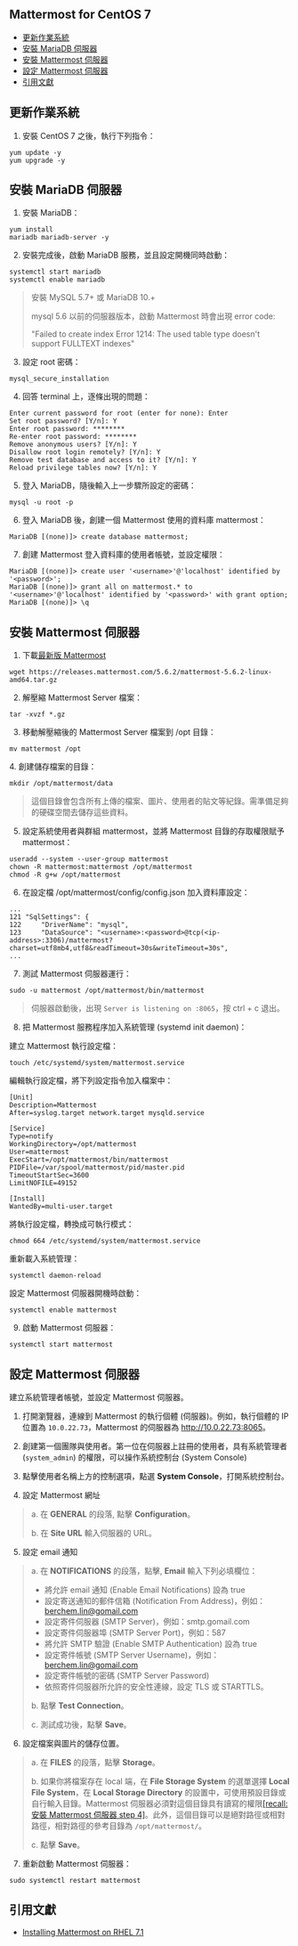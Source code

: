 ## Mattermost for CentOS 7

* [更新作業系統](#linux)
* [安裝 MariaDB 伺服器](#mariadb)
* [安裝 Mattermost 伺服器](#mattermost)
* [設定 Mattermost 伺服器](#config)
* [引用文獻](#ref)

## <a name=linux>更新作業系統</a>

1. 安裝 CentOS 7 之後，執行下列指令：

```
yum update -y
yum upgrade -y
```

## <a name=mariadb>安裝 MariaDB 伺服器</a>

1. 安裝 MariaDB：

```
yum install 
mariadb mariadb-server -y
```

2. 安裝完成後，啟動 MariaDB 服務，並且設定開機同時啟動：

```
systemctl start mariadb
systemctl enable mariadb
```

> 安裝 MySQL 5.7+ 或 MariaDB 10.+
>
> mysql 5.6 以前的伺服器版本，啟動 Mattermost 時會出現 error code:
>
> "Failed to create index Error 1214: The used table type doesn't support FULLTEXT indexes"

3. 設定 root 密碼：

```
mysql_secure_installation
```

4. 回答 terminal 上，逐條出現的問題：

```
Enter current password for root (enter for none): Enter
Set root password? [Y/n]: Y
Enter root password: ********
Re-enter root password: ********
Remove anonymous users? [Y/n]: Y
Disallow root login remotely? [Y/n]: Y
Remove test database and access to it? [Y/n]: Y
Reload privilege tables now? [Y/n]: Y
```

5. 登入 MariaDB，隨後輸入上一步驟所設定的密碼：

```
mysql -u root -p
```

6. 登入 MariaDB 後，創建一個 Mattermost 使用的資料庫 mattermost：

```
MariaDB [(none)]> create database mattermost;
```

7. 創建 Mattermost 登入資料庫的使用者帳號，並設定權限：

```
MariaDB [(none)]> create user '<username>'@'localhost' identified by '<password>';
MariaDB [(none)]> grant all on mattermost.* to '<username>'@'localhost' identified by '<password>' with grant option;
MariaDB [(none)]> \q
```

## <a name=mattermost>安裝 Mattermost 伺服器</a>

1. 下載<a href="https://mattermost.com/download/">最新版 Mattermost</a>

```
wget https://releases.mattermost.com/5.6.2/mattermost-5.6.2-linux-amd64.tar.gz
```

2. 解壓縮 Mattermost Server 檔案：

```
tar -xvzf *.gz
```

3. 移動解壓縮後的 Mattermost Server 檔案到 /opt 目錄：

```
mv mattermost /opt
```

<a name="file">4. 創建儲存檔案的目錄：</a>

```
mkdir /opt/mattermost/data
```

> 這個目錄會包含所有上傳的檔案、圖片、使用者的貼文等紀錄。需準備足夠的硬碟空間去儲存這些資料。

5. 設定系統使用者與群組 mattermost，並將 Mattermost 目錄的存取權限賦予 mattermost：

```
useradd --system --user-group mattermost
chown -R mattermost:mattermost /opt/mattermost
chmod -R g+w /opt/mattermost
```

6. 在設定檔 /opt/mattermost/config/config.json 加入資料庫設定： 

```
...
121 "SqlSettings": {
122     "DriverName": "mysql",
123     "DataSource": "<username>:<password>@tcp(<ip-address>:3306)/mattermost?charset=utf8mb4,utf8&readTimeout=30s&writeTimeout=30s",
...
```

7. 測試 Mattermost 伺服器運行：

```
sudo -u mattermost /opt/mattermost/bin/mattermost
```

> 伺服器啟動後，出現 ```Server is listening on :8065```，按 ctrl + c 退出。

8. 把 Mattermost 服務程序加入系統管理 (systemd init daemon)：

建立 Mattermost 執行設定檔：

```
touch /etc/systemd/system/mattermost.service
```

編輯執行設定檔，將下列設定指令加入檔案中：

```
[Unit]
Description=Mattermost
After=syslog.target network.target mysqld.service

[Service]
Type=notify
WorkingDirectory=/opt/mattermost
User=mattermost
ExecStart=/opt/mattermost/bin/mattermost
PIDFile=/var/spool/mattermost/pid/master.pid
TimeoutStartSec=3600
LimitNOFILE=49152

[Install]
WantedBy=multi-user.target
```

將執行設定檔，轉換成可執行模式：

```
chmod 664 /etc/systemd/system/mattermost.service
```

重新載入系統管理：

```
systemctl daemon-reload
```

設定 Mattermost 伺服器開機時啟動：

```
systemctl enable mattermost
```

9. 啟動 Mattermost 伺服器：

```
systemctl start mattermost
```

## <a name=config>設定 Mattermost 伺服器</a>

建立系統管理者帳號，並設定 Mattermost 伺服器。

1. 打開瀏覽器，連線到 Mattermost 的執行個體 (伺服器)。例如，執行個體的 IP 位置為 ```10.0.22.73```，Mattermost 的伺服器為 <http://10.0.22.73:8065>。

2. 創建第一個團隊與使用者。第一位在伺服器上註冊的使用者，具有系統管理者 (```system_admin```) 的權限，可以操作系統控制台 (System Console)

3. 點擊使用者名稱上方的控制選項，點選 **System Console**，打開系統控制台。

4. 設定 Mattermost 網址
> a. 在 **GENERAL** 的段落, 點擊 **Configuration**。
>
> b. 在 **Site URL** 輸入伺服器的 URL。

5. 設定 email 通知
> a. 在 **NOTIFICATIONS** 的段落，點擊, **Email** 輸入下列必填欄位：
>
> * 將允許 email 通知 (Enable Email Notifications) 設為 true
> * 設定寄送通知的郵件信箱 (Notification From Address)，例如：berchem.lin@gomail.com
> * 設定寄件伺服器 (SMTP Server)，例如：smtp.gomail.com
> * 設定寄件伺服器埠 (SMTP Server Port)，例如：587
> * 將允許 SMTP 驗證 (Enable SMTP Authentication) 設為 true
> * 設定寄件帳號 (SMTP Server Username)，例如：berchem.lin@gomail.com
> * 設定寄件帳號的密碼 (SMTP Server Password)
> * 依照寄件伺服器所允許的安全性連線，設定 TLS 或 STARTTLS。
>
> b. 點擊 **Test Connection**。
>
> c. 測試成功後，點擊 **Save**。

6. 設定檔案與圖片的儲存位置。

> a. 在 **FILES** 的段落，點擊 **Storage**。
>
> b. 如果你將檔案存在 local 端，在 **File Storage System** 的選單選擇 **Local File System**，在 **Local Storage Directory** 的設置中，可使用預設目錄或自行輸入目錄。Mattermost 伺服器必須對這個目錄具有讀寫的權限[[recall: 安裝 Mattermost 伺服器 step 4]](#file)。此外，這個目錄可以是絕對路徑或相對路徑，相對路徑的參考目錄為 ```/opt/mattermost/```。
>
> c. 點擊 **Save**。

7. 重新啟動 Mattermost 伺服器：

```
sudo systemctl restart mattermost
```

## <a name=ref>引用文獻</a>

* <a href="https://docs.mattermost.com/install/install-rhel-71.html#configuring-mattermost-server">Installing Mattermost on RHEL 7.1</a>
